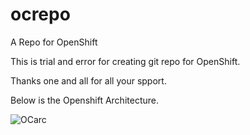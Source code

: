 # ocrepo
A Repo for OpenShift 

This is trial and error for creating git repo for OpenShift.

Thanks one and all for all your spport.

Below is the Openshift Architecture.

![OCarc](https://user-images.githubusercontent.com/43290241/117357380-7f7a0380-aed2-11eb-8a65-69f2302bf64d.PNG)

